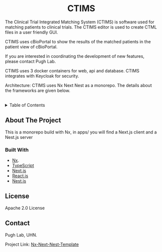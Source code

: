 <div id="top"></div>
  <h1 align="center">CTIMS</h1>

The Clinical Trial Integrated Matching System (CTIMS) is software used for matching patients to clinical trials. The CTIMS editor is used to create CTML files in a user friendly GUI. 

CTIMS uses cBioPortal to show the results of the matched patients in the patient view of cBioPortal.

If you are interested in coordinating the development of new features, please contact Pugh Lab.

CTIMS uses 3 docker containers for web, api and database. CTIMS integrates with Keycloak for security.

Architecture:
CTIMS uses Nx Next Nest as a monorepo. The details about the frameworks are given below.

<!-- PROJECT LOGO -->
<br />


<!-- TABLE OF CONTENTS -->
<details>
  <summary>Table of Contents</summary>
  <ol>
    <li>
      <a href="#about-the-project">About The Project</a>
      <ul>
        <li><a href="#built-with">Built With</a></li>
      </ul>
    </li>
    <li>
      <a href="#getting-started">Getting Started</a>
      <ul>
        <li><a href="#installation">Installation</a></li>
      </ul>
    </li>
    <li><a href="#roadmap">Roadmap</a></li>
    <li><a href="#license">License</a></li>
    <li><a href="#contact">Contact</a></li>
  </ol>
</details>



<!-- ABOUT THE PROJECT -->
## About The Project

This is a monorepo build with Nx, in apps/ you will find a Next.js client and a Nest.js server

### Built With

* [Nx](https://nx.dev).
* [TypeScript](https://www.typescriptlang.org/)
* [Next.js](https://nextjs.org/)
* [React.js](https://reactjs.org/)
* [Nest.js](https://nestjs.com/)



<!-- LICENSE -->
## License
Apache 2.0 License




<!-- CONTACT -->
## Contact
Pugh Lab, UHN.

Project Link: [Nx-Next-Nest-Template](https://github.com/Louis3797/nx-next-nest-template)




<!-- MARKDOWN LINKS & IMAGES -->
<!-- https://www.markdownguide.org/basic-syntax/#reference-style-links -->

<!-- [product-screenshot]: --> 
